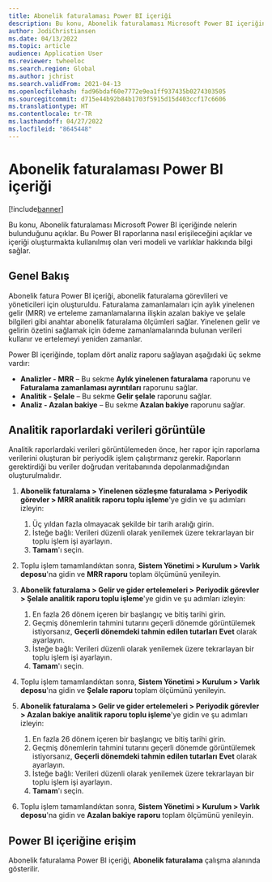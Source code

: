 ```yaml
---
title: Abonelik faturalaması Power BI içeriği
description: Bu konu, Abonelik faturalaması Microsoft Power BI içeriğinde nelerin bulunduğunu açıklar.
author: JodiChristiansen
ms.date: 04/13/2022
ms.topic: article
audience: Application User
ms.reviewer: twheeloc
ms.search.region: Global
ms.author: jchrist
ms.search.validFrom: 2021-04-13
ms.openlocfilehash: fad96bdaf60e7772e9ea1ff937435b0274303505
ms.sourcegitcommit: d715e44b92b84b1703f5915d15d403ccf17c6606
ms.translationtype: HT
ms.contentlocale: tr-TR
ms.lasthandoff: 04/27/2022
ms.locfileid: "8645448"
---
```

# <a name="subscription-billing-power-bi-content"></a>Abonelik faturalaması Power BI içeriği

[!include[banner](../includes/banner.md)]

Bu konu, Abonelik faturalaması Microsoft Power BI içeriğinde nelerin bulunduğunu açıklar. Bu Power BI raporlarına nasıl erişileceğini açıklar ve içeriği oluşturmakta kullanılmış olan veri modeli ve varlıklar hakkında bilgi sağlar. 

## <a name="overview"></a>Genel Bakış

Abonelik fatura Power BI içeriği, abonelik faturalama görevlileri ve yöneticileri için oluşturuldu. Faturalama zamanlamaları için aylık yinelenen gelir (MRR) ve erteleme zamanlamalarına ilişkin azalan bakiye ve şelale bilgileri gibi anahtar abonelik faturalama ölçümleri sağlar. Yinelenen gelir ve gelirin özetini sağlamak için ödeme zamanlamalarında bulunan verileri kullanır ve ertelemeyi yeniden zamanlar.

Power BI içeriğinde, toplam dört analiz raporu sağlayan aşağıdaki üç sekme vardır: 

- **Analizler - MRR** – Bu sekme **Aylık yinelenen faturalama** raporunu ve **Faturalama zamanlaması ayrıntıları** raporunu sağlar.
- **Analitik - Şelale** – Bu sekme **Gelir şelale** raporunu sağlar.
- **Analiz - Azalan bakiye** – Bu sekme **Azalan bakiye** raporunu sağlar.

## <a name="view-data-on-the-analytical-reports"></a>Analitik raporlardaki verileri görüntüle

Analitik raporlardaki verileri görüntülemeden önce, her rapor için raporlama verilerini oluşturan bir periyodik işlem çalıştırmanız gerekir. Raporların gerektirdiği bu veriler doğrudan veritabanında depolanmadığından oluşturulmalıdır. 

1. **Abonelik faturalama \> Yinelenen sözleşme faturalama \> Periyodik görevler \> MRR analitik raporu toplu işleme**'ye gidin ve şu adımları izleyin:

    1. Üç yıldan fazla olmayacak şekilde bir tarih aralığı girin.
    2. İsteğe bağlı: Verileri düzenli olarak yenilemek üzere tekrarlayan bir toplu işlem işi ayarlayın.
    3. **Tamam**'ı seçin.

2. Toplu işlem tamamlandıktan sonra, **Sistem Yönetimi \> Kurulum \> Varlık deposu**'na gidin ve **MRR raporu** toplam ölçümünü yenileyin. 
3. **Abonelik faturalama \> Gelir ve gider ertelemeleri \> Periyodik görevler \> Şelale analitik raporu toplu işleme**'ye gidin ve şu adımları izleyin:

    1. En fazla 26 dönem içeren bir başlangıç ve bitiş tarihi girin. 
    2. Geçmiş dönemlerin tahmini tutarını geçerli dönemde görüntülemek istiyorsanız, **Geçerli dönemdeki tahmin edilen tutarları** **Evet** olarak ayarlayın.
    3. İsteğe bağlı: Verileri düzenli olarak yenilemek üzere tekrarlayan bir toplu işlem işi ayarlayın.
    4. **Tamam**'ı seçin. 

4. Toplu işlem tamamlandıktan sonra, **Sistem Yönetimi \> Kurulum \> Varlık deposu**'na gidin ve **Şelale raporu** toplam ölçümünü yenileyin.
5. **Abonelik faturalama \> Gelir ve gider ertelemeleri \> Periyodik görevler \> Azalan bakiye analitik raporu toplu işleme**'ye gidin ve şu adımları izleyin:

    1. En fazla 26 dönem içeren bir başlangıç ve bitiş tarihi girin. 
    2. Geçmiş dönemlerin tahmini tutarını geçerli dönemde görüntülemek istiyorsanız, **Geçerli dönemdeki tahmin edilen tutarları** **Evet** olarak ayarlayın.
    3. İsteğe bağlı: Verileri düzenli olarak yenilemek üzere tekrarlayan bir toplu işlem işi ayarlayın.
    4. **Tamam**'ı seçin.

6. Toplu işlem tamamlandıktan sonra, **Sistem Yönetimi \> Kurulum \> Varlık deposu**'na gidin ve **Azalan bakiye raporu** toplam ölçümünü yenileyin.

## <a name="accessing-the-power-bi-content"></a>Power BI içeriğine erişim

Abonelik faturalama Power BI içeriği, **Abonelik faturalama** çalışma alanında gösterilir.
